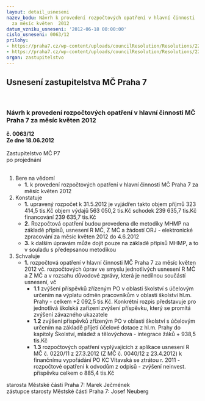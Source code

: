```yaml
---
layout: detail_usneseni
nazev_bodu: Návrh k provedení rozpočtových opatření v hlavní činnosti  MČ Praha 7
  za měsíc květen  2012
datum_vzniku_usneseni: '2012-06-18 00:00:00'
cislo_usneseni: 0063/12
prilohy:
- https://praha7.cz/wp-content/uploads/councilResolution/Resolutions/22131/3-12-p1_duvuduva_zprava12rokv%c4%9bten.doc
- https://praha7.cz/wp-content/uploads/councilResolution/Resolutions/22131/3-12-u_rmc_389.doc
organ: zastupitelstvo
---
```

<div id="ucUsn_pList" class="usn">
	<span><h2>Usnesení zastupitelstva MČ Praha 7 </h2>
<br></span><div class="standBody">
<span><h3>Návrh k provedení rozpočtových opatření v hlavní činnosti  MČ Praha 7 za měsíc květen  2012</h3></span><div class="center">
		<strong>č. 0063/12</strong><br>
	</div>
<div class="center">
		<strong>Ze dne 18.06.2012</strong><br><br>
	</div>Zastupitelstvo MČ P7<br> po projednání<br><br><ol>
<li>Bere na vědomí<ul><li>
<strong>1.</strong> k provedení rozpočtových opatření v hlavní činnosti  MČ Praha 7 za měsíc květen  2012</li></ul>
</li>
<li>Konstatuje<ul>
<li>
<strong>1.</strong> upravený rozpočet k 31.5.2012 je vyjádřen takto objem příjmů       	     323 414,5 tis.Kč objem výdajů       	     563 050,2 tis.Kč schodek                 	     239 635,7 tis.Kč financování          	     239 635,7 tis.Kč</li>
<li>
<strong>2.</strong> Rozpočtová opatření budou provedena dle metodiky MHMP na základě přípisů, usnesení R MČ, Z MČ a žádostí ORJ - elektronické zpracování za měsíc květen 2012 do 4.6.2012</li>
<li>
<strong>3.</strong> k dalším úpravám může dojít pouze na základě přípisů MHMP, a to v souladu s předepsanou metodikou</li>
</ul>
</li>
<li>Schvaluje<ul><li>
<strong>1.</strong> rozpočtová opatření v hlavní činnosti MČ Praha 7 za měsíc květen 2012 vč. rozpočtových úprav ve smyslu jednotlivých usnesení R MČ a Z MČ a  v rozsahu důvodové zprávy, která je nedílnou součástí usnesení,  vč<ul>
<li>
<strong>1.1</strong> zvýšení příspěvků zřízeným PO v oblasti školství s účelovým určením na výplatu odměn  pracovníkům v oblasti školství hl.m. Prahy -  celkem +2 092,5 tis.Kč. Konkrétní rozpis představuje pro jednotlivá školská zařízení zvýšení příspěvku, který se promítá zvýšení závazného ukazatele</li>
<li>
<strong>1.2</strong> zvýšení příspěvků zřízeným PO v oblasti školství s účelovým určením na základě  přijetí účelové dotace z hl.m. Prahy do kapitoly  Školství, mládež a tělovýchova - integrace žáků + 938,5 tis.Kč</li>
<li>
<strong>1.3</strong> rozpočtových opatření vyplývajících z aplikace usnesení R MČ č. 0220/11 z 27.3.2012 (Z MČ č. 0040/12 z 23.4.2012) k finančnímu vypořádání PO KC Vltavská se ztrátou r. 2011 - rozpočtové opatření k odvodům z odpisů - zvýšení neinvest. příspěvku celkem o 885,4 tis.Kč</li>
</ul>
</li></ul>
</li>
</ol>starosta Městské části Praha 7: Marek Ječmének<br>zástupce starosty Městské části Praha 7: Josef Neuberg
</div>
</div>
